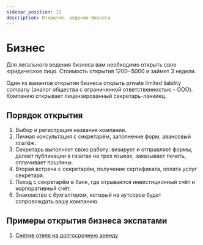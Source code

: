 ```yaml
---
sidebar_position: 13
description: Открытие, ведение бизнеса
---
```


# Бизнес

Для легального ведения бизнеса вам необходимо открыть свое юридическое лицо. Cтоимость открытия 1200$-5000$ и займет 3 недели.

Один из ваиантов открытия бизнеса открыть private limited liability company (аналог общества с ограниченной ответственностью - ООО). Компанию открывает лицензированный секретарь-ланкиец.

## Порядок открытия

1. Выбор и регистрация названия компании.
2. Личная консультация с секретарём, заполнение форм, авансовый платёж.
3. Секретарь выполняет свою работу: визирует и отправляет формы, делает публикации в газетах на трех языках, заказывает печать, оплачивает пошлины.
4. Вторая встреча с секретарём, получение сертификата, оплата услуг секретаря.
5. Поход с секретарём в банк, где отрывается инвестиционный счёт и корпоративный счёт.
6. Знакомство с бухгалтером, который на аутсорсе будет сопровождать вашу компанию.

## Примеры открытия бизнеса экспатами

1. [Снятие отеля на долгосрочную аренду](https://southceylon.com/blog/article-1)
